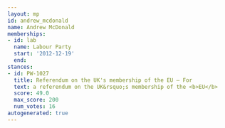 ```yaml
---
layout: mp
id: andrew_mcdonald
name: Andrew McDonald
memberships:
- id: lab
  name: Labour Party
  start: '2012-12-19'
  end: 
stances:
- id: PW-1027
  title: Referendum on the UK's membership of the EU — For
  text: a referendum on the UK&rsquo;s membership of the <b>EU</b>
  score: 49.0
  max_score: 200
  num_votes: 16
autogenerated: true
---
```


